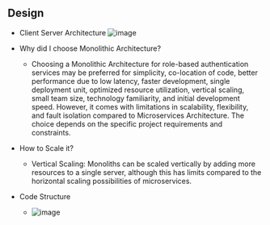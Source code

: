 ## Design 
- Client Server Architecture 
![image](https://github.com/harshit-paneri/role-based-auth/assets/82382478/dbe6c821-bdb6-4ca8-8197-64ef4a917845)

- Why did I choose Monolithic Architecture?
  - Choosing a Monolithic Architecture for role-based authentication services may be preferred for simplicity, co-location of code, better performance due to low latency, faster development, single deployment unit, optimized resource utilization, vertical scaling, small team size, technology familiarity, and initial development speed. However, it comes with limitations in scalability, flexibility, and fault isolation compared to Microservices Architecture. The choice depends on the specific project requirements and constraints.

- How to Scale it?
  - Vertical Scaling: Monoliths can be scaled vertically by adding more resources to a single server, although this has limits compared to the horizontal scaling possibilities of microservices.

- Code Structure
  - ![image](https://github.com/harshit-paneri/role-based-auth/assets/82382478/bd458bb3-bc38-4593-aab1-5f04ca158bc4)
